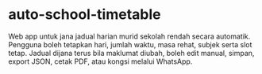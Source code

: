 # auto-school-timetable
Web app untuk jana jadual harian murid sekolah rendah secara automatik.  Pengguna boleh tetapkan hari, jumlah waktu, masa rehat, subjek serta slot tetap.  Jadual dijana terus bila maklumat diubah, boleh edit manual, simpan, export JSON, cetak PDF, atau kongsi melalui WhatsApp.
